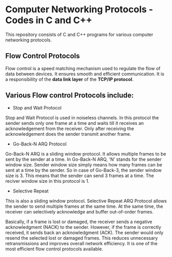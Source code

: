 
# Computer Networking Protocols - Codes in C and C++

This repository consists of C and C++ programs for various computer networking protocols.


## Flow Control Protocols

Flow control is a speed matching mechanism used to regulate the flow of data between devices. It ensures smooth and efficient communication. It is a responsibility of the **data link layer** of the **TCP/IP protocol**.

Various Flow control Protocols include:
-

- Stop and Wait Protocol

Stop and Wait Protocol is used in noiseless channels. In this protocol the sender sends only one frame at a time and waits till it receives an acknowledgement from the receiver. Only after receiving the acknowledgement does the sender transmit another frame.

- Go-Back-N ARQ Protocol

Go-Back-N ARQ is a sliding window protocol. It allows multiple frames to be sent by the sender at a time.
In Go-Back-N ARQ, 'N' stands for the sender window size. Sender window size simply means how many frames can be sent at a time by the sender. So in case of Go-Back-3, the sender window size is 3. This means that the sender can send 3 frames at a time.
The reciver window size in this protocol is 1.

- Selective Repeat

This is also a sliding window protocol. Selective Repeat ARQ Protocol allows the sender to send multiple frames at the same time. At the same time, the receiver can selectively acknowledge and buffer out-of-order frames. 

Basically, if a frame is lost or damaged, the receiver sends a negative acknowledgment (NACK) to the sender. However, if the frame is correctly received, it sends back an acknowledgment (ACK). The sender would only resend the selected lost or damaged frames. This reduces unnecessary retransmissions and improves overall network efficiency. It is one of the most efficient flow control protocols available.

